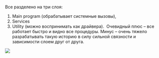 Все разделено на три слоя: 
1. Main program (обрабатывает системные вызовы), 
2. Services
3. Utility (можно воспринимать как драйвера). 
Очевидный плюс – все работает быстро и видно все процедуры. 
Минус – очень тяжело разрабатывать такую историю в силу сильной связности и зависимости слоем друг от друга.

![](https://lh7-us.googleusercontent.com/IJDhdhmjMRcG5A8UC0Sv214qijPTKa73Fk8FBKARdblPtHorMOcb6ZYFSV8r47z-kQ8ado2LIaa37oGMTB3OC2386Se4ifz9w3F5575R51WZbLD1btJOsk5F5p6vVPGpt2qfNaDbEg8g_YRSXWt5n_s)
